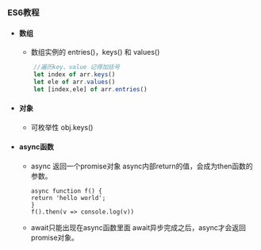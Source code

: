### ES6教程
* #### 数组 #### 
    - 数组实例的 entries()，keys() 和 values()
    ``` js
        //遍历key、value 记得加括号
        let index of arr.keys()
        let ele of arr.values()
        let [index,ele] of arr.entries()
    ```
* #### 对象 ####
    - 可枚举性
        obj.keys()

* #### async函数 ####
    - async 返回一个promise对象
        async内部return的值，会成为then函数的参数。
        ```
        async function f() {
        return 'hello world';
        }
        f().then(v => console.log(v))
        ```
    - await只能出现在async函数里面
        await异步完成之后，async才会返回promise对象。 